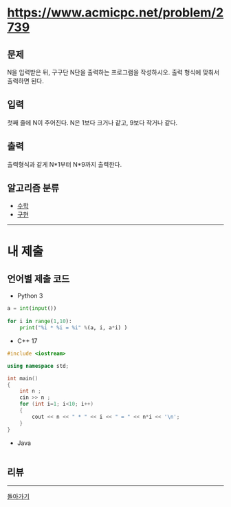 # https://www.acmicpc.net/problem/2739

## 문제

N을 입력받은 뒤, 구구단 N단을 출력하는 프로그램을 작성하시오. 출력 형식에 맞춰서 출력하면 된다.

## 입력

첫째 줄에 N이 주어진다. N은 1보다 크거나 같고, 9보다 작거나 같다.

## 출력

출력형식과 같게 N\*1부터 N\*9까지 출력한다.

## 알고리즘 분류

- [수학](https://www.acmicpc.net/problem/tag/124)
- [구현](https://www.acmicpc.net/problem/tag/102)

---
# 내 제출

## 언어별 제출 코드

- Python 3
``` python
a = int(input())
    
for i in range(1,10):
    print("%i * %i = %i" %(a, i, a*i) )
```

- C++ 17
``` c++
#include <iostream>

using namespace std;

int main()
{
    int n ;
    cin >> n ;
    for (int i=1; i<10; i++)
    {
        cout << n << " * " << i << " = " << n*i << '\n';
    }
}
```

- Java
``` java

```

## 리뷰




---
[돌아가기](../Step.md)